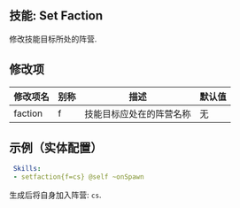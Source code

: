 技能: Set Faction
--------------------------

修改技能目标所处的阵营.

修改项
----------

| 修改项名 | 别称    | 描述                                                                                                    | 默认值 |
|-----------|------------|----------------------------------------------------------------------------------------------------------------|---------------|
| faction | f | 技能目标应处在的阵营名称 | 无 |

示例（实体配置）
--------

```yaml
 Skills:
 - setfaction{f=cs} @self ~onSpawn
```
生成后将自身加入阵营: `cs`.
